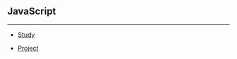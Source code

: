 ## JavaScript
---
* [Study](./study)

* [Project](https://github.com/JongsooPark1/JavaScript/tree/master/proj)
